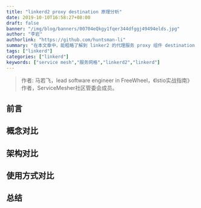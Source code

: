 ```yaml
---
title: "linkerd2 proxy destination 原理分析"
date: 2019-10-10T16:58:27+08:00
draft: false
banner: "/img/blog/banners/00704eQkgy1fqer344dfggj49494elds.jpg"
author: "李岩"
authorlink: "https://github.com/huntsman-li"
summary: "在本文章中，能粗略了解到 linker2 的代理服务 proxy 组件 destination 的原理。"
tags: ["linkerd"]
categories: ["linkerd"]
keywords: ["service mesh","服务网格","linkerd2","linkerd"]
---
```


> 作者: 马若飞，lead software engineer in FreeWheel，《Istio实战指南》作者，ServiceMesher社区管委会成员。

## 前言

## 概念对比

## 架构对比

## 使用方式对比

## 总结